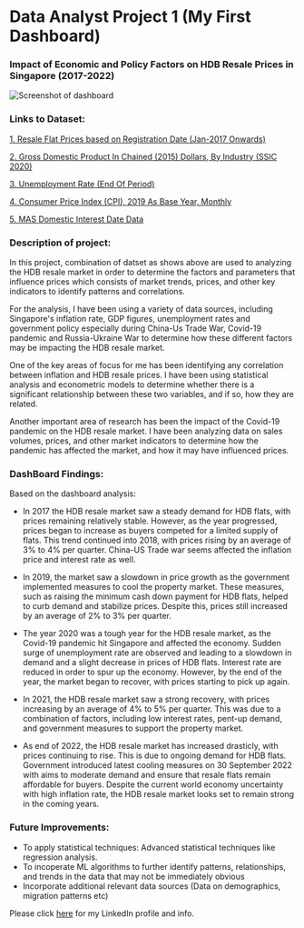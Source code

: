 # Data Analyst Project 1 (My First Dashboard)
### Impact of Economic and Policy Factors on HDB Resale Prices in Singapore (2017-2022)
![Screenshot of dashboard](https://i.imgur.com/YA9I17v.png)

### Links to Dataset:
[1. Resale Flat Prices based on Registration Date (Jan-2017 Onwards)](https://data.gov.sg/dataset/resale-flat-prices)

[2. Gross Domestic Product In Chained (2015) Dollars, By Industry (SSIC 2020)](https://tablebuilder.singstat.gov.sg/table/TS/M015661)

[3. Unemployment Rate (End Of Period)](https://tablebuilder.singstat.gov.sg/table/TS/M182341)

[4. Consumer Price Index (CPI), 2019 As Base Year, Monthly](https://tablebuilder.singstat.gov.sg/table/TS/M212881)

[5. MAS Domestic Interest Date Data](https://eservices.mas.gov.sg/Statistics/dir/DomesticInterestRates.aspx)

### Description of project:

In this project, combination of datset as shows above are used to analyzing the HDB resale market in order to determine the factors and parameters that influence prices which consists of market trends, prices, and other key indicators to identify patterns and correlations.

For the analysis, I have been using a variety of data sources, including Singapore's inflation rate, GDP figures, unemployment rates and government policy especially during China-Us Trade War, Covid-19 pandemic and Russia-Ukraine War to determine how these different factors may be impacting the HDB resale market.

One of the key areas of focus for me has been identifying any correlation between inflation and HDB resale prices. I have been using statistical analysis and econometric models to determine whether there is a significant relationship between these two variables, and if so, how they are related.

Another important area of research has been the impact of the Covid-19 pandemic on the HDB resale market. I have been analyzing data on sales volumes, prices, and other market indicators to determine how the pandemic has affected the market, and how it may have influenced prices.


### DashBoard Findings:
Based on the dashboard analysis:
- In 2017 the HDB resale market saw a steady demand for HDB flats, with prices remaining relatively stable. However, as the year progressed, prices began to increase as buyers competed for a limited supply of flats. This trend continued into 2018, with prices rising by an average of 3% to 4% per quarter. China-US Trade war seems affected the inflation price and interest rate as well.

- In 2019, the market saw a slowdown in price growth as the government implemented measures to cool the property market. These measures, such as raising the minimum cash down payment for HDB flats, helped to curb demand and stabilize prices. Despite this, prices still increased by an average of 2% to 3% per quarter.

- The year 2020 was a tough year for the HDB resale market, as the Covid-19 pandemic hit Singapore and affected the economy. Sudden surge of unemployment rate are observed and leading to a slowdown in demand and a slight decrease in prices of HDB flats. Interest rate are reduced in order to spur up the economy. However, by the end of the year, the market began to recover, with prices starting to pick up again.

- In 2021, the HDB resale market saw a strong recovery, with prices increasing by an average of 4% to 5% per quarter. This was due to a combination of factors, including low interest rates, pent-up demand, and government measures to support the property market.

- As end of 2022, the HDB resale market has increased drasticly, with prices continuing to rise. This is due to ongoing demand for HDB flats. Government introduced latest cooling measures on 30 September 2022 with aims to moderate demand and ensure that resale flats remain affordable for buyers. Despite the current world economy uncertainty with high inflation rate, the HDB resale market looks set to remain strong in the coming years.

### Future Improvements:
- To apply statistical techniques: Advanced statistical techniques like regression analysis.
- To incoperate ML algorithms to further identify patterns, relationships, and trends in the data that may not be immediately obvious
- Incorporate additional relevant data sources (Data on demographics, migration patterns etc)


Please click [here](https://www.linkedin.com/in/hongkahfoo/) for my LinkedIn profile and info.

